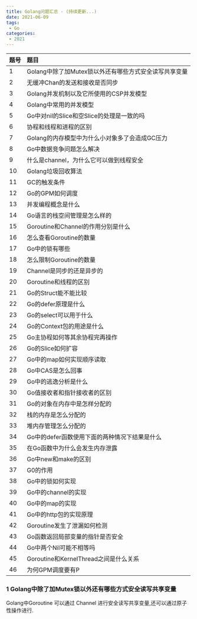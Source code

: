 ```yaml
---
title: Golang问题汇总 - (持续更新...)
date: 2021-06-09
tags:
 - Go
categories:
 - 2021
---
```



| 题号 |	题目 |
|:----|:----|
|1|Golang中除了加Mutex锁以外还有哪些方式安全读写共享变量|
|2|无缓冲Chan的发送和接收是否同步|
|3|Golang并发机制以及它所使用的CSP并发模型|
|4| Golang中常用的并发模型|
|5| Go中对nil的Slice和空Slice的处理是一致的吗|
|6|协程和线程和进程的区别|
|7|  Golang的内存模型中为什么小对象多了会造成GC压力|
|8| Go中数据竞争问题怎么解决|
|9| 什么是channel，为什么它可以做到线程安全|
|10|Golang垃圾回收算法|
|11|GC的触发条件|
|12|Go的GPM如何调度|
|13|并发编程概念是什么|
|14|Go语言的栈空间管理是怎么样的|
|15|Goroutine和Channel的作用分别是什么|
|16|怎么查看Goroutine的数量|
|17|Go中的锁有哪些|
|18|怎么限制Goroutine的数量|
|19|Channel是同步的还是异步的|
|20|Goroutine和线程的区别|
|21|Go的Struct能不能比较|
|22|Go的defer原理是什么|
|23|Go的select可以用于什么|
|24|Go的Context包的用途是什么|
|25|Go主协程如何等其余协程完再操作|
|26|Go的Slice如何扩容|
|27|Go中的map如何实现顺序读取|
|28|Go中CAS是怎么回事|
|29|Go中的逃逸分析是什么|
|30|Go值接收者和指针接收者的区别|
|31|Go的对象在内存中是怎样分配的|
|32|栈的内存是怎么分配的|
|33|堆内存管理怎么分配的|
|34|Go中的defer函数使用下面的两种情况下结果是什么|
|35|在Go函数中为什么会发生内存泄露|
|36|Go中new和make的区别|
|37|G0的作用|
|38|Go中的锁如何实现|
|39|Go中的channel的实现|
|40|Go中的map的实现|
|41|Go中的http包的实现原理|
|42|Goroutine发生了泄漏如何检测|
|43|Go函数返回局部变量的指针是否安全|
|44|Go中两个Nil可能不相等吗|
|45|Goroutine和KernelThread之间是什么关系|
|46|为何GPM调度要有P|

### 1 Golang中除了加Mutex锁以外还有哪些方式安全读写共享变量

Golang中Goroutine 可以通过 Channel 进行安全读写共享变量,还可以通过原子性操作进行.
